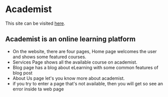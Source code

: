 # Academist

This site can be visited [here](https://academist.netlify.app/).

## Academist is an online learning platform

- On the website, there are four pages, Home page welcomes the user and shows some featured courses.
- Services Page shows all the available course on academist.
- Blog page has a blog about eLearning with some common features of blog post
- About Us page let's you know more about academist.
- if you try to enter a page that's not available, then you will get so see an error inside ta web page
